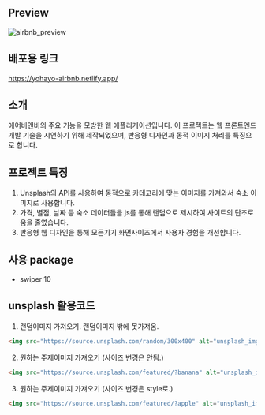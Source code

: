 ## Preview
![airbnb_preview](https://github.com/YoHaiYo/clone-airbnb/assets/124754510/5f7b0e4f-61d8-4dab-ba44-72630ce632f4)

## 배포용 링크
https://yohayo-airbnb.netlify.app/

## 소개
에어비앤비의 주요 기능을 모방한 웹 애플리케이션입니다. 이 프로젝트는 웹 프론트엔드 개발 기술을 시연하기 위해 제작되었으며, 반응형 디자인과 동적 이미지 처리를 특징으로 합니다.

## 프로젝트 특징
1. Unsplash의 API를 사용하여 동적으로 카테고리에 맞는 이미지를 가져와서 숙소 이미지로 사용합니다. 
2. 가격, 별점, 날짜 등 숙소 데이터들을 js를 통해 랜덤으로 제시하여 사이트의 단조로움을 줄였습니다.
3. 반응형 웹 디자인을 통해 모든기기 화면사이즈에서 사용자 경험을 개선합니다.

## 사용 package
- swiper 10

## unsplash 활용코드

1. 랜덤이미지 가져오기. 랜덤이미지 밖에 못가져옴.
```html
<img src="https://source.unsplash.com/random/300x400" alt="unsplash_img>;
```  
2. 원하는 주제이미지 가져오기 (사이즈 변경은 안됨.)
```html
<img src="https://source.unsplash.com/featured/?banana" alt="unsplash_img">
```
3. 원하는 주제이미지 가져오기 (사이즈 변경은 style로.)
```html
<img src="https://source.unsplash.com/featured/?apple" alt="unsplash_img" style="height: 300px; width: 300px;">
```
